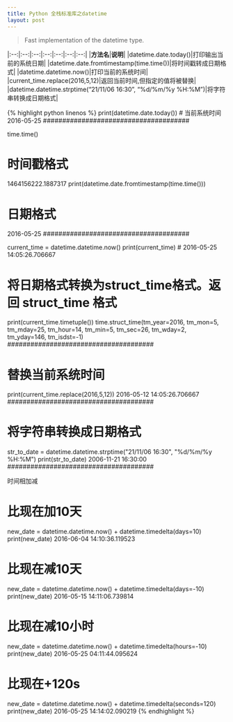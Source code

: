 ```yaml
---
title: Python 全栈标准库之datetime
layout: post
---
```



> Fast implementation of the datetime type.

|:--:|:--:|:--:|:--:|:--:|:--:|:--:|
|**方法名**|**说明**|
|datetime.date.today()|打印输出当前的系统日期|
|datetime.date.fromtimestamp(time.time())|将时间戳转成日期格式|
|datetime.datetime.now()|打印当前的系统时间|
|current_time.replace(2016,5,12)|返回当前时间,但指定的值将被替换|
|datetime.datetime.strptime(“21/11/06 16:30”, “%d/%m/%y %H:%M”)|将字符串转换成日期格式|


{% highlight python linenos %}
print(datetime.date.today())        # 当前系统时间
2016-05-25
######################################

time.time()
# 时间戳格式
1464156222.1887317
print(datetime.date.fromtimestamp(time.time()))
# 日期格式
2016-05-25
######################################

current_time = datetime.datetime.now()
print(current_time)                 # 2016-05-25 14:05:26.706667
# 将日期格式转换为struct_time格式。返回 struct_time 格式
print(current_time.timetuple())
time.struct_time(tm_year=2016, tm_mon=5, tm_mday=25, tm_hour=14, tm_min=5, tm_sec=26, tm_wday=2, tm_yday=146, tm_isdst=-1)
######################################

# 替换当前系统时间
print(current_time.replace(2016,5,12))
2016-05-12 14:05:26.706667
######################################

# 将字符串转换成日期格式
str_to_date = datetime.datetime.strptime("21/11/06 16:30", "%d/%m/%y %H:%M")
print(str_to_date)
2006-11-21 16:30:00
######################################

时间相加减

# 比现在加10天
new_date = datetime.datetime.now() + datetime.timedelta(days=10)
print(new_date)
2016-06-04 14:10:36.119523

# 比现在减10天
new_date = datetime.datetime.now() + datetime.timedelta(days=-10)
print(new_date)
2016-05-15 14:11:06.739814

# 比现在减10小时
new_date = datetime.datetime.now() + datetime.timedelta(hours=-10)
print(new_date)
2016-05-25 04:11:44.095624

# 比现在+120s
new_date = datetime.datetime.now() + datetime.timedelta(seconds=120)
print(new_date)
2016-05-25 14:14:02.090219
{% endhighlight %}